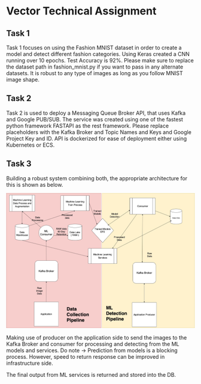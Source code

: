 # Vector Technical Assignment

## Task 1

Task 1 focuses on using the Fashion MNIST dataset  in order to create a model and detect different fashion categories. Using Keras created a CNN running over 10 epochs. Test Accuracy is 92%. Please make sure to replace the dataset path in fashion_mnist.py if you want to pass in any alternate datasets. It is robust to any type of images as long as you follow MNIST image shape.


## Task 2

Task 2 is used to deploy a Messaging Queue Broker API, that uses Kafka and Google PUB/SUB. The service was created using one of the fastest python framework FASTAPI as the rest framework. Please replace placeholders with the Kafka Broker and Topic Names and Keys and Google Project Key and ID. API is dockerized for ease of deployment either using Kubernetes or ECS.

## Task 3

Building a robust system combining both, the appropriate architecture for this is shown as below.

![Infrastructure.](Task3Schema.jpg "Infrastructure.")


Making use of producer on the application side to send the images to the Kafka Broker and consumer for processing and detecting from the ML models and services. Do note -> Prediction from models is a blocking process. However, speed to return response can be  improved in infrastructure side.

The final output from ML services is returned and stored into the DB.

